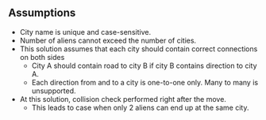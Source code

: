 

## Assumptions

- City name is unique and case-sensitive.
- Number of aliens cannot exceed the number of cities.
- This solution assumes that each city should contain correct connections on both sides
    - City A should contain road to city B if city B contains direction to city A.
    - Each direction from and to a city is one-to-one only. Many to many is unsupported.
- At this solution, collision check performed right after the move.
  - This leads to case when only 2 aliens can end up at the same city. 
